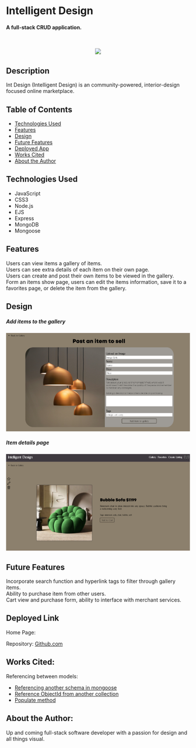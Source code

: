 # Intelligent Design

#### A full-stack CRUD application.
<!-- ![](https://github.com/casy1996/Int-Design/blob/main/data/screenshots/intdesign.gif) -->
<br>
<p align="center" width=150>
<img src="https://media.giphy.com/media/v1.Y2lkPTc5MGI3NjExdWV5NWpkaGxuNjU0MmpwZXQwZzVtemVjZGxzcTV2MHI4anY3Mjl1bCZlcD12MV9pbnRlcm5hbF9naWZfYnlfaWQmY3Q9Zw/frGrCw2wk82NiawdUF/giphy.gif" />
</p>

## Description
Int Design (Intelligent Design) is an community-powered, interior-design focused online marketplace. 

## Table of Contents
* [Technologies Used](#technologiesused)
* [Features](#features)
* [Design](#design)
* [Future Features](#nextsteps)
* [Deployed App](#deployment)
* [Works Cited](#workcited)
* [About the Author](#author)


## <a name="technologiesused"></a>Technologies Used
* JavaScript
* CSS3
* Node.js
* EJS
* Express
* MongoDB
* Mongoose


## Features
Users can view items a gallery of items. <br>
Users can see extra details of each item on their own page. <br>
Users can create and post their own items to be viewed in the gallery.<br>
Form an items show page, users can edit the items information, save it to a favorites page, or delete the item from the gallery.


## <a name="design"></a>Design
##### Add items to the gallery
![](./data/screenshots/new_item_menu.png)

##### Item details page
![](./data/screenshots/show_view.png)

## <a name="nextsteps"></a>Future Features
Incorporate search function and hyperlink tags to filter through gallery items. <br>
Ability to purchase item from other users. <br>
Cart view and purchase form, ability to interface with merchant services.

## <a name="deployment"></a>Deployed Link
Home Page:

Repository: [Github.com](https://github.com/casy1996/Int-Design)
  
    
## <a name="workcited"></a>Works Cited:
Referencing between models:
- [Referencing another schema in mongoose](https://github.com/rohan-paul/Awesome-JavaScript-Interviews/blob/master/MongoDB/referencing-another-schema-in-Mongoose-2.md)
- [Reference ObjectId from another collection](https://www.mongodb.com/community/forums/t/how-to-reference-the-objectid-from-one-collection-schema-to-another/203108) 
- [Populate method](https://mongoosejs.com/docs/populate.html)


## <a name="author"></a>About the Author:
Up and coming full-stack software developer with a passion for design and all things visual.
